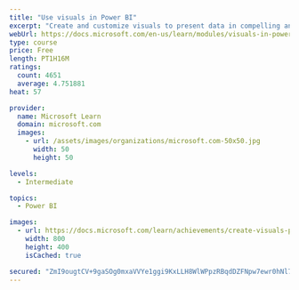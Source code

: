 ```yaml
---
title: "Use visuals in Power BI"
excerpt: "Create and customize visuals to present data in compelling and insightful ways."
webUrl: https://docs.microsoft.com/en-us/learn/modules/visuals-in-power-bi/
type: course
price: Free
length: PT1H16M
ratings:
  count: 4651
  average: 4.751881
heat: 57

provider:
  name: Microsoft Learn
  domain: microsoft.com
  images:
    - url: /assets/images/organizations/microsoft.com-50x50.jpg
      width: 50
      height: 50

levels:
  - Intermediate

topics:
  - Power BI

images:
  - url: https://docs.microsoft.com/learn/achievements/create-visuals-power-bi-desktop-social.png
    width: 800
    height: 400
    isCached: true

secured: "ZmI9ougtCV+9gaSOg0mxaVVYe1ggi9KxLLH8WlWPpzRBqdDZFNpw7ewr0hNl7jthhKOPsTNuH0x4vQI3RGbOFW7DVaWruah1kugY54lgSWeSsXE5EbPmf9r9TX4BxQ/N/6pMmZ0Go6j/16W5TSbD6knXSrQosrJc0gG8dS0FgUopUSvG2d2wXZsymsYVlQfKrESivrT1gZtuMM4Ga1wKb8LnJpe9Vf6UyKUd9YHkdo+wHAbGdNQm71Ik6trMFm4opUf0LZp03VSmGnoPs8IvzJVbYx8ZvAX+1mUH2Z5zif+/NDCMdlEfqq8oKGfcsXLc9cUrGkpuneLR4k6T/4uR9GfzbpLTIrFoGSqFZjsREjiOjR7PMXs2W5uIqDvfmU5n7s1YeTESVdw1dlUXSi//840jHeH/acfCN3mHTV8ybPo=;QVL9FeKuilgfMCsrFykSEw=="
---
```



